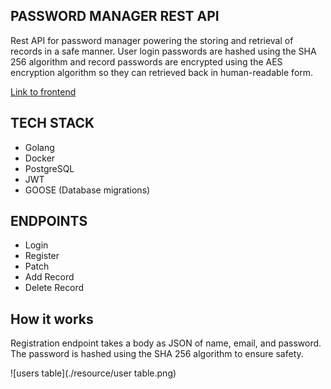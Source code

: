## PASSWORD MANAGER REST API

Rest API for password manager powering the storing and retrieval of records in a safe manner. User login passwords are hashed using the SHA 256 algorithm and record passwords are encrypted using the AES encryption algorithm so they can retrieved back in human-readable form. 

[Link to frontend](https://github.com/Shoetan/PassINFE)

## TECH STACK 
* Golang
* Docker
* PostgreSQL
* JWT
* GOOSE (Database migrations)

## ENDPOINTS 
* Login
* Register
* Patch 
* Add Record
* Delete Record

## How it works 
Registration endpoint takes a body as JSON of name, email, and password. The password is hashed using the SHA 256 algorithm to ensure safety.

![users table](./resource/user table.png)
